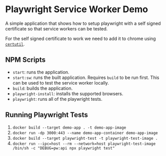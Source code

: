# Playwright Service Worker Demo

A simple application that shows how to setup playwright with a self signed certificate so that service workers can be tested.

For the self signed certificate to work we need to add it to chrome using [`certutil`](https://chromium.googlesource.com/chromium/src.git/+/master/docs/linux/cert_management.md).

## NPM Scripts

- `start`: runs the application.
- `start:sw`: runs the built application. Requires `build` to be run first. This can be used to test the service worker locally.
- `build`: builds the application.
- `playwright-install`: installs the supported browsers.
- `playwright`: runs all of the playwright tests.

## Running Playwright Tests

1. `docker build --target demo-app . -t demo-app-image`
1. `docker run -dp 3000:443 --name demo-app-container demo-app-image`
1. `docker build --target playwright-test -t playwright-test-image .`
1. `docker run --ipc=host --rm --network=host playwright-test-image /bin/sh -c "DEBUG=pw:api npx playwright test"`